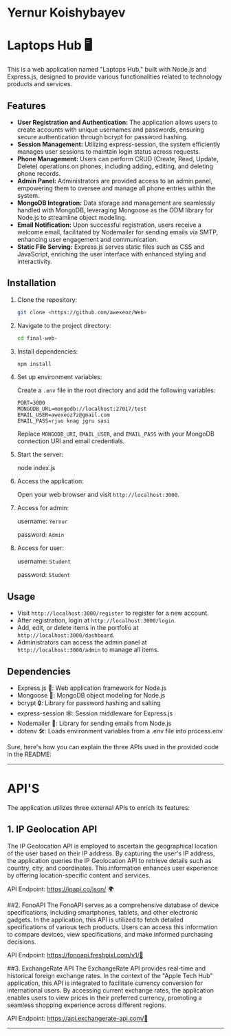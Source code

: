 # Yernur Koishybayev 

# Laptops Hub 🖥️

This is a web application named "Laptops Hub," built with Node.js and Express.js, designed to provide various functionalities related to technology products and services.

## Features

- **User Registration and Authentication:** The application allows users to create accounts with unique usernames and passwords, ensuring secure authentication through bcrypt for password hashing.
- **Session Management:** Utilizing express-session, the system efficiently manages user sessions to maintain login status across requests.
- **Phone Management:** Users can perform CRUD (Create, Read, Update, Delete) operations on phones, including adding, editing, and deleting phone records.
- **Admin Panel:** Administrators are provided access to an admin panel, empowering them to oversee and manage all phone entries within the system.
- **MongoDB Integration:** Data storage and management are seamlessly handled with MongoDB, leveraging Mongoose as the ODM library for Node.js to streamline object modeling.
- **Email Notification:** Upon successful registration, users receive a welcome email, facilitated by Nodemailer for sending emails via SMTP, enhancing user engagement and communication.
- **Static File Serving:** Express.js serves static files such as CSS and JavaScript, enriching the user interface with enhanced styling and interactivity.

## Installation

1. Clone the repository:

    ```bash
    git clone <https://github.com/awexeoz/Web>
    ```

2. Navigate to the project directory:

    ```bash
    cd final-web-
    ```

3. Install dependencies:

    ```bash
    npm install
    ```

4. Set up environment variables:

   Create a `.env` file in the root directory and add the following variables:

    ```env
    PORT=3000
    MONGODB_URL=mongodb://localhost:27017/test
    EMAIL_USER=awexeoz7z@gmail.com
    EMAIL_PASS=rjuo knag jgru sasi
    ```

   Replace `MONGODB_URI`, `EMAIL_USER`, and `EMAIL_PASS` with your MongoDB connection URI and email credentials.

5. Start the server:

   node index.js

6. Access the application:

   Open your web browser and visit `http://localhost:3000`.

7. Access for admin:

   username: `Yernur` 
   
   password: `Admin`

8. Access for user:

   username: `Student`

   password: `Student`

## Usage

- Visit `http://localhost:3000/register` to register for a new account.
- After registration, login at `http://localhost:3000/login`.
- Add, edit, or delete items in the portfolio at `http://localhost:3000/dashboard`.
- Administrators can access the admin panel at `http://localhost:3000/admin` to manage all items.

## Dependencies

- Express.js 🚀: Web application framework for Node.js
- Mongoose 🏬: MongoDB object modeling for Node.js
- bcrypt 🔒: Library for password hashing and salting
- express-session 🕸️: Session middleware for Express.js
- Nodemailer 📧: Library for sending emails from Node.js
- dotenv 🛠️: Loads environment variables from a .env file into process.env


Sure, here's how you can explain the three APIs used in the provided code in the README:

---

# API'S

The application utilizes three external APIs to enrich its features:

## 1. IP Geolocation API
The IP Geolocation API is employed to ascertain the geographical location of the user based on their IP address. By capturing the user's IP address, the application queries the IP Geolocation API to retrieve details such as country, city, and coordinates. This information enhances user experience by offering location-specific content and services.

API Endpoint: https://ipapi.co/json/ 🌍

##2. FonoAPI
The FonoAPI serves as a comprehensive database of device specifications, including smartphones, tablets, and other electronic gadgets. In the application, this API is utilized to fetch detailed specifications of various tech products. Users can access this information to compare devices, view specifications, and make informed purchasing decisions.

API Endpoint: https://fonoapi.freshpixl.com/v1/📱

##3. ExchangeRate API
The ExchangeRate API provides real-time and historical foreign exchange rates. In the context of the "Apple Tech Hub" application, this API is integrated to facilitate currency conversion for international users. By accessing current exchange rates, the application enables users to view prices in their preferred currency, promoting a seamless shopping experience across different regions.

API Endpoint: https://api.exchangerate-api.com/💱

---
